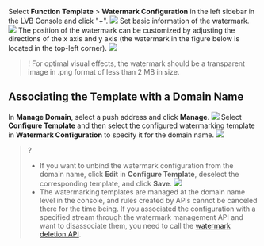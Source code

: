 Select **Function Template** > **Watermark Configuration** in the left sidebar in the LVB Console and click "+".
![](https://main.qcloudimg.com/raw/c039e7361af62dcdb5d9d8383c37dc7d.png)
Set basic information of the watermark.
![](https://main.qcloudimg.com/raw/74c50b5f485ea035c4ef813670aead2a.png)
The position of the watermark can be customized by adjusting the directions of the x axis and y axis (the watermark in the figure below is located in the top-left corner).
![](https://main.qcloudimg.com/raw/a913d44121b4ef79e9e21386b19d663a.png)
>! For optimal visual effects, the watermark should be a transparent image in .png format of less than 2 MB in size.

## Associating the Template with a Domain Name
In **Manage Domain**, select a push address and click **Manage**.
![](https://main.qcloudimg.com/raw/d64d2bd0e3db81e1287d1117bb037739.png)
Select **Configure Template** and then select the configured watermarking template in **Watermark Configuration** to specify it for the domain name.
![](https://main.qcloudimg.com/raw/2bf70042782fd2386a1cfc13bf8a9c6c.png)
>?
>- If you want to unbind the watermark configuration from the domain name, click **Edit** in **Configure Template**, deselect the corresponding template, and click **Save**.
>![](https://main.qcloudimg.com/raw/22d95e62a0750b419b83dc4d49c1cd83.png)
>- The watermarking templates are managed at the domain name level in the console, and rules created by APIs cannot be canceled there for the time being. If you associated the configuration with a specified stream through the watermark management API and want to disassociate them, you need to call the [watermark deletion API](https://cloud.tencent.com/document/product/267/30153).
